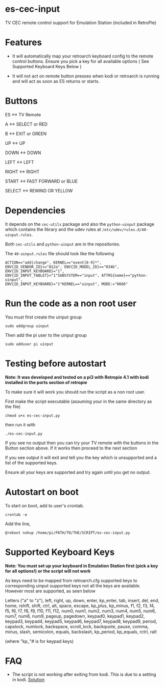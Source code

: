 # es-cec-input
TV CEC remote control support for Emulation Station (included in RetroPie)

# Features

* It will automatically map your retroarch keyboard config to the remote control buttons. Ensure you pick a key for all available options ( See Supported Keyboard Keys Below )

* It will not act on remote button presses when kodi or retroarch is running and will act as soon as ES returns or starts.



# Buttons

ES       <->         TV Remote

A        <->        SELECT or RED

B        <->        EXIT or GREEN

UP       <->        UP

DOWN     <->        DOWN

LEFT     <->        LEFT

RIGHT    <->        RIGHT

START    <->        FAST FORWARD or BLUE

SELECT   <->        REWIND OR YELLOW

# Dependencies
It depends on the `cec-utils` package and also the `python-uinput` package which contains the library and the udev rules at 
`/etc/udev/rules.d/40-uinput.rules`.  

Both `cec-utils` and `python-uinput` are in the repositories.

The `40-uinput.rules` file should look like the following

```
ACTION=="add|change", KERNEL=="event[0-9]*", ENV{ID_VENDOR_ID}=="012a", ENV{ID_MODEL_ID}=="034b",
ENV{ID_INPUT_KEYBOARD}="1", ENV{ID_INPUT_TABLET}="1"SUBSYSTEM=="input", ATTRS{name}=="python-uinput",
ENV{ID_INPUT_KEYBOARD}="1"KERNEL=="uinput", MODE:="0666" 
```

# Run the code as a non root user
You must first create the uinput group 

`sudo addgroup uinput`

Then add the pi user to the uinput group

`sudo adduser pi uinput`


# Testing before autostart

**Note: It was developed and tested on a pi3 with Retropie 4.1 with kodi installed in 
the ports section of retropie**

To make sure it will work you should run the script
as a non root user.

First make the script executable (assuming your in the same directory as the file)

`chmod u+x es-cec-input.py`

then run it with

`./es-cec-input.py`

If you see no output then you can try your TV remote with the buttons
in the Button section above. If it works then proceed to the next section

If you see output it will exit and tell you the key which is unsupported and 
a list of the supported keys.

Ensure all your keys are supported and try again until you get no output.

# Autostart on boot
To start on boot, add to user's crontab. 

`crontab -e`

Add the line,

`@reboot nohup /home/pi/PATH/TO/THE/SCRIPT/es-cec-input.py`


# Supported Keyboard Keys

**Note: You must set up your keyboard in Emulation Station first (pick a key for all options!) or the script will not work**

As keys need to be mapped from retroarch.cfg supported keys to corresponding uinput supported keys not all the keys are available. However most are supported, as seen below


Letters ("a" to "z"), left, right, up, down, enter, kp_enter, tab, insert, del, end, home, rshift, shift, ctrl, alt, space, escape, kp_plus, kp_minus, f1, f2, f3, f4, f5, f6, f7, f8, f9, f10, f11, f12,  num0, num1, num2, num3, num4, num5, num6, num7, num8, num9, pageup, pagedown, keypad0, keypad1, keypad2, keypad3, keypad4, keypad5, keypad6, keypad7, keypad8, keypad9, period, capslock, numlock, backspace, scroll_lock, backquote, pause, comma, minus, slash, semicolon, equals, backslash, kp_period, kp_equals, rctrl, ralt

(where "kp_"# is for keypad keys)

# FAQ
* The script is not working after exiting from kodi. This is due to a setting in kodi. [Solution](https://github.com/dillbyrne/es-cec-input/issues/2#issuecomment-281341050)
